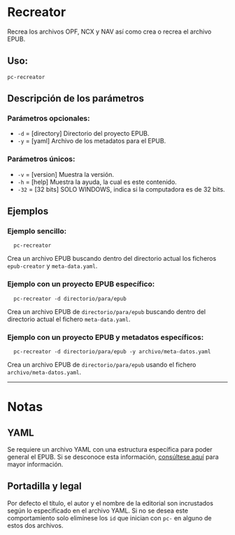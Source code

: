 # Recreator

Recrea los archivos OPF, NCX y NAV así como crea o recrea el archivo EPUB.

## Uso:

  ```
  pc-recreator
  ```

## Descripción de los parámetros

### Parámetros opcionales:

* `-d` = [directory] Directorio del proyecto EPUB.
* `-y` = [yaml] Archivo de los metadatos para el EPUB.

### Parámetros únicos:

* `-v` = [version] Muestra la versión.
* `-h` = [help] Muestra la ayuda, la cual es este contenido.
* `-32` = [32 bits] SOLO WINDOWS, indica si la computadora es de 32 bits.

## Ejemplos

### Ejemplo sencillo:

```
  pc-recreator
```

Crea un archivo EPUB buscando dentro del directorio actual los ficheros `epub-creator` y `meta-data.yaml`.

### Ejemplo con un proyecto EPUB específico:

```
  pc-recreator -d directorio/para/epub
```

Crea un archivo EPUB de `directorio/para/epub` buscando dentro del directorio actual el fichero `meta-data.yaml`.

### Ejemplo con un proyecto EPUB y metadatos específicos:

```
  pc-recreator -d directorio/para/epub -y archivo/meta-datos.yaml
```

Crea un archivo EPUB de `directorio/para/epub` usando el fichero `archivo/meta-datos.yaml`.

------

# Notas

## YAML

Se requiere un archivo YAML con una estructura específica para poder general el EPUB. 
Si se desconoce esta información, [consúltese aquí](https://github.com/ColectivoPerroTriste/Herramientas/tree/master/EPUB/YAML) para mayor información.

## Portadilla y legal

Por defecto el título, el autor y el nombre de la editorial son incrustados
según lo especificado en el archivo YAML. Si no se desea este comportamiento
solo elimínese los `id` que inician con `pc-` en alguno de estos dos archivos.
